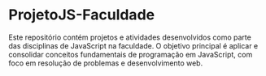 # ProjetoJS-Faculdade
Este repositório contém projetos e atividades desenvolvidos como parte das disciplinas de JavaScript na faculdade. O objetivo principal é aplicar e consolidar conceitos fundamentais de programação em JavaScript, com foco em resolução de problemas e desenvolvimento web.
